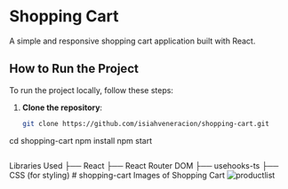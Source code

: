 # Shopping Cart

A simple and responsive shopping cart application built with React.

## How to Run the Project

To run the project locally, follow these steps:

1. **Clone the repository**:

   ```bash
   git clone https://github.com/isiahveneracion/shopping-cart.git

   ```

cd shopping-cart
npm install
npm start

```

```

Libraries Used
├── React
├── React Router DOM
├── usehooks-ts
├── CSS (for styling)
#   s h o p p i n g - c a r t 
 
 
Images of Shopping Cart
![productlist](https://github.com/user-attachments/assets/e72e0149-60d2-41bf-a8d5-e262cde4a8a0.jpg)

